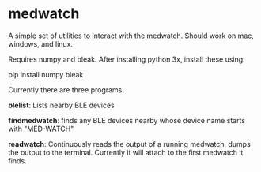 # medwatch

A simple set of utilities to interact with the medwatch.  Should work on mac, windows, and linux.

Requires numpy and bleak.  After installing python 3x, install these using:

pip install numpy bleak
 
Currently there are three programs:

**blelist**:  Lists nearby BLE devices

**findmedwatch**: finds any BLE devices nearby whose device name starts with "MED-WATCH"

**readwatch**: Continuously reads the output of a running medwatch, dumps the output to the terminal.  Currently it will attach to the first medwatch it finds.
